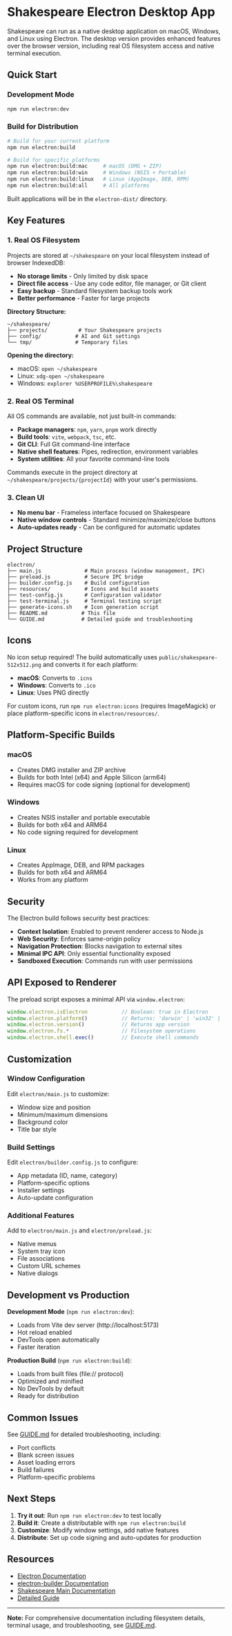 # Shakespeare Electron Desktop App

Shakespeare can run as a native desktop application on macOS, Windows, and Linux using Electron. The desktop version provides enhanced features over the browser version, including real OS filesystem access and native terminal execution.

## Quick Start

### Development Mode
```bash
npm run electron:dev
```

### Build for Distribution
```bash
# Build for your current platform
npm run electron:build

# Build for specific platforms
npm run electron:build:mac     # macOS (DMG + ZIP)
npm run electron:build:win     # Windows (NSIS + Portable)
npm run electron:build:linux   # Linux (AppImage, DEB, RPM)
npm run electron:build:all     # All platforms
```

Built applications will be in the `electron-dist/` directory.

## Key Features

### 1. Real OS Filesystem

Projects are stored at `~/shakespeare` on your local filesystem instead of browser IndexedDB:

- **No storage limits** - Only limited by disk space
- **Direct file access** - Use any code editor, file manager, or Git client
- **Easy backup** - Standard filesystem backup tools work
- **Better performance** - Faster for large projects

**Directory Structure:**
```
~/shakespeare/
├── projects/          # Your Shakespeare projects
├── config/           # AI and Git settings
└── tmp/              # Temporary files
```

**Opening the directory:**
- macOS: `open ~/shakespeare`
- Linux: `xdg-open ~/shakespeare`
- Windows: `explorer %USERPROFILE%\shakespeare`

### 2. Real OS Terminal

All OS commands are available, not just built-in commands:

- **Package managers**: `npm`, `yarn`, `pnpm` work directly
- **Build tools**: `vite`, `webpack`, `tsc`, etc.
- **Git CLI**: Full Git command-line interface
- **Native shell features**: Pipes, redirection, environment variables
- **System utilities**: All your favorite command-line tools

Commands execute in the project directory at `~/shakespeare/projects/{projectId}` with your user's permissions.

### 3. Clean UI

- **No menu bar** - Frameless interface focused on Shakespeare
- **Native window controls** - Standard minimize/maximize/close buttons
- **Auto-updates ready** - Can be configured for automatic updates

## Project Structure

```
electron/
├── main.js              # Main process (window management, IPC)
├── preload.js           # Secure IPC bridge
├── builder.config.js    # Build configuration
├── resources/           # Icons and build assets
├── test-config.js       # Configuration validator
├── test-terminal.js     # Terminal testing script
├── generate-icons.sh    # Icon generation script
├── README.md           # This file
└── GUIDE.md            # Detailed guide and troubleshooting
```

## Icons

No icon setup required! The build automatically uses `public/shakespeare-512x512.png` and converts it for each platform:

- **macOS**: Converts to `.icns`
- **Windows**: Converts to `.ico`  
- **Linux**: Uses PNG directly

For custom icons, run `npm run electron:icons` (requires ImageMagick) or place platform-specific icons in `electron/resources/`.

## Platform-Specific Builds

### macOS
- Creates DMG installer and ZIP archive
- Builds for both Intel (x64) and Apple Silicon (arm64)
- Requires macOS for code signing (optional for development)

### Windows
- Creates NSIS installer and portable executable
- Builds for both x64 and ARM64
- No code signing required for development

### Linux
- Creates AppImage, DEB, and RPM packages
- Builds for both x64 and ARM64
- Works from any platform

## Security

The Electron build follows security best practices:

- **Context Isolation**: Enabled to prevent renderer access to Node.js
- **Web Security**: Enforces same-origin policy
- **Navigation Protection**: Blocks navigation to external sites
- **Minimal IPC API**: Only essential functionality exposed
- **Sandboxed Execution**: Commands run with user permissions

## API Exposed to Renderer

The preload script exposes a minimal API via `window.electron`:

```typescript
window.electron.isElectron           // Boolean: true in Electron
window.electron.platform()           // Returns: 'darwin' | 'win32' | 'linux'
window.electron.version()            // Returns app version
window.electron.fs.*                 // Filesystem operations
window.electron.shell.exec()         // Execute shell commands
```

## Customization

### Window Configuration
Edit `electron/main.js` to customize:
- Window size and position
- Minimum/maximum dimensions
- Background color
- Title bar style

### Build Settings
Edit `electron/builder.config.js` to configure:
- App metadata (ID, name, category)
- Platform-specific options
- Installer settings
- Auto-update configuration

### Additional Features
Add to `electron/main.js` and `electron/preload.js`:
- Native menus
- System tray icon
- File associations
- Custom URL schemes
- Native dialogs

## Development vs Production

**Development Mode** (`npm run electron:dev`):
- Loads from Vite dev server (http://localhost:5173)
- Hot reload enabled
- DevTools open automatically
- Faster iteration

**Production Build** (`npm run electron:build`):
- Loads from built files (file:// protocol)
- Optimized and minified
- No DevTools by default
- Ready for distribution

## Common Issues

See [GUIDE.md](./GUIDE.md) for detailed troubleshooting, including:
- Port conflicts
- Blank screen issues
- Asset loading errors
- Build failures
- Platform-specific problems

## Next Steps

1. **Try it out**: Run `npm run electron:dev` to test locally
2. **Build it**: Create a distributable with `npm run electron:build`
3. **Customize**: Modify window settings, add native features
4. **Distribute**: Set up code signing and auto-updates for production

## Resources

- [Electron Documentation](https://www.electronjs.org/docs)
- [electron-builder Documentation](https://www.electron.build/)
- [Shakespeare Main Documentation](../README.md)
- [Detailed Guide](./GUIDE.md)

---

**Note:** For comprehensive documentation including filesystem details, terminal usage, and troubleshooting, see [GUIDE.md](./GUIDE.md).
